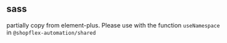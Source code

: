 ## sass

partially copy from element-plus. Please use with the function `useNamespace` in `@shopflex-automation/shared`
